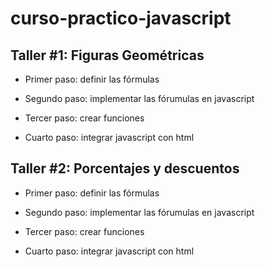 # curso-practico-javascript

## Taller #1: Figuras Geométricas

- Primer paso: definir las fórmulas

- Segundo paso: implementar las fórumulas en javascript

- Tercer paso: crear funciones

- Cuarto paso: integrar javascript con html

## Taller #2: Porcentajes y descuentos

- Primer paso: definir las fórmulas

- Segundo paso: implementar las fórumulas en javascript

- Tercer paso: crear funciones

- Cuarto paso: integrar javascript con html